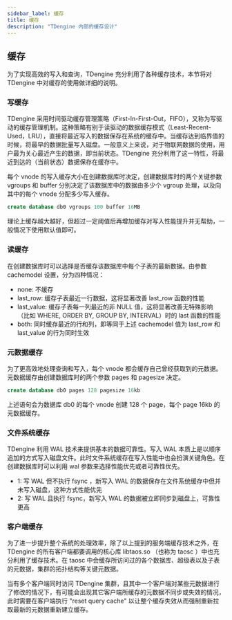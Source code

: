 ```yaml
---
sidebar_label: 缓存
title: 缓存
description: "TDengine 内部的缓存设计"
---
```



## 缓存


为了实现高效的写入和查询，TDengine 充分利用了各种缓存技术，本节将对 TDengine 中对缓存的使用做详细的说明。

### 写缓存

TDengine 采用时间驱动缓存管理策略（First-In-First-Out，FIFO），又称为写驱动的缓存管理机制。这种策略有别于读驱动的数据缓存模式（Least-Recent-Used，LRU），直接将最近写入的数据保存在系统的缓存中。当缓存达到临界值的时候，将最早的数据批量写入磁盘。一般意义上来说，对于物联网数据的使用，用户最为关心最近产生的数据，即当前状态。TDengine 充分利用了这一特性，将最近到达的（当前状态）数据保存在缓存中。

每个 vnode 的写入缓存大小在创建数据库时决定，创建数据库时的两个关键参数 vgroups 和 buffer 分别决定了该数据库中的数据由多少个 vgroup 处理，以及向其中的每个 vnode 分配多少写入缓存。

```sql
create database db0 vgroups 100 buffer 16MB
```

理论上缓存越大越好，但超过一定阈值后再增加缓存对写入性能提升并无帮助，一般情况下使用默认值即可。

### 读缓存

在创建数据库时可以选择是否缓存该数据库中每个子表的最新数据。由参数 cachemodel 设置，分为四种情况：
- none: 不缓存
- last_row: 缓存子表最近一行数据，这将显著改善 last_row 函数的性能
- last_value: 缓存子表每一列最近的非 NULL 值，这将显著改善无特殊影响（比如 WHERE, ORDER BY, GROUP BY, INTERVAL）时的 last 函数的性能
- both: 同时缓存最近的行和列，即等同于上述 cachemodel 值为 last_row 和 last_value 的行为同时生效

### 元数据缓存

为了更高效地处理查询和写入，每个 vnode 都会缓存自己曾经获取到的元数据。元数据缓存由创建数据库时的两个参数 pages 和 pagesize 决定。

```sql
create database db0 pages 128 pagesize 16kb
```

上述语句会为数据库 db0 的每个 vnode 创建 128 个 page，每个 page 16kb 的元数据缓存。

### 文件系统缓存

TDengine 利用 WAL 技术来提供基本的数据可靠性。写入 WAL 本质上是以顺序追加的方式写入磁盘文件。此时文件系统缓存在写入性能中也会扮演关键角色。在创建数据库时可以利用 wal 参数来选择性能优先或者可靠性优先。
- 1: 写 WAL 但不执行 fsync ，新写入 WAL 的数据保存在文件系统缓存中但并未写入磁盘，这种方式性能优先
- 2: 写 WAL 且执行 fsync，新写入 WAL 的数据被立即同步到磁盘上，可靠性更高

### 客户端缓存

为了进一步提升整个系统的处理效率，除了以上提到的服务端缓存技术之外，在 TDengine 的所有客户端都要调用的核心库 libtaos.so （也称为 taosc ）中也充分利用了缓存技术。在 taosc 中会缓存所访问过的各个数据库、超级表以及子表的元数据，集群的拓扑结构等关键元数据。

当有多个客户端同时访问 TDengine 集群，且其中一个客户端对某些元数据进行了修改的情况下，有可能会出现其它客户端所缓存的元数据不同步或失效的情况，此时需要在客户端执行 "reset query cache" 以让整个缓存失效从而强制重新拉取最新的元数据重新建立缓存。
